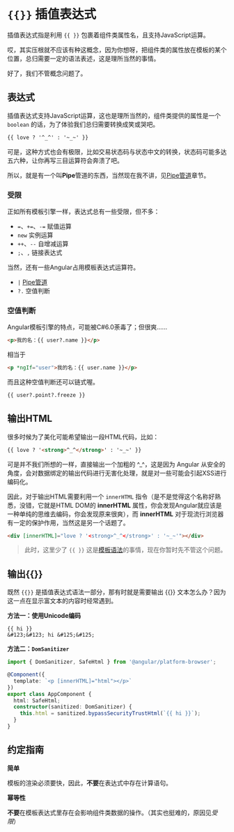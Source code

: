 # `{{}}` 插值表达式

插值表达式指是利用 `{{ }}` 包裹着组件类属性名，且支持JavaScript运算。

哎，其实压根就不应该有种这概念，因为你想呀，把组件类的属性放在模板的某个位置，总归需要一定的语法表述，这是理所当然的事情。

好了，我们不管概念问题了。

## 表达式

插值表达式支持JavaScript运算，这也是理所当然的，组件类提供的属性是一个 `boolean` 的话，为了体验我们总归需要转换成笑或哭吧。

```html
{{ love ? '^_^' : '~_~' }}
```

可是，这种方式也会有极限，比如交易状态码与状态中文的转换，状态码可能多达五六种，让你再写三目运算符会奔溃了吧。

所以，就是有一个叫**Pipe**管道的东西，当然现在我不讲，见[Pipe管道](component/pipe.md)章节。

### 受限

正如所有模板引擎一样，表达式总有一些受限，但不多：

+ `=`、`+=`、`-=` 赋值运算
+ `new` 实例运算
+ `++`、`--` 自增减运算
+ `;`、`,` 链接表达式

当然，还有一些Angular占用模板表达式运算符。

+ `|` [Pipe管道](../pipe.md)
+ `?.` 空值判断

### 空值判断

Angular模板引擎的特点，可能被C#6.0荼毒了；但很爽……

```html
<p>我的名：{{ user?.name }}</p>
```

相当于

```html
<p *ngIf="user">我的名：{{ user.name }}</p>
```

而且这种空值判断还可以链式喔。

```html
{{ user?.point?.freeze }}
```

## 输出HTML

很多时候为了美化可能希望输出一段HTML代码，比如：

```html
{{ love ? '<strong>^_^</strong>' : '~_~' }}
```

可是并不我们所想的一样，直接输出一个加粗的 ^_^，这是因为 Angular 从安全的角度，会对数据绑定的输出代码进行无害化处理，就是对一些可能会引起XSS进行编码化。

因此，对于输出HTML需要利用一个 `innerHTML` 指令（是不是觉得这个名称好熟悉，没错，它就是HTML DOM的 **innerHTML** 属性，你会发现Angular就应该是一种单纯的思维去编码，你会发现原来很爽），而 **innerHTML** 对于现流行浏览器有一定的保护作用，当然这是另一个话题了。

```html
<div [innerHTML]="love ? '<strong>^_^</strong>' : '~_~'"></div>
```

> 此时，这里少了 `{{ }}` 这是[模板语法](template.md)的事情，现在你暂时先不管这个问题。

## 输出{{}}

既然 `{{}}` 是插值表达式语法一部分，那有时就是需要输出 {{}} 文本怎么办？因为这一点在显示富文本的内容时经常遇到。

**方法一：使用Unicode编码**

```
{{ hi }}
&#123;&#123; hi &#125;&#125;
```

**方法二：`DomSanitizer`**

```typescript
import { DomSanitizer, SafeHtml } from '@angular/platform-browser';

@Component({
  template: `<p [innerHTML]="html"></p>`
})
export class AppComponent {
  html: SafeHtml;
  constructor(sanitized: DomSanitizer) { 
    this.html = sanitized.bypassSecurityTrustHtml(`{{ hi }}`);
  }
}
```

## 约定指南

**简单**

模板的渲染必须要快，因此，**不要**在表达式中存在计算语句。

**幂等性**

**不要**在模板表达式里存在会影响组件类数据的操作。（其实也挺难的，原因见*受限*）